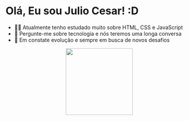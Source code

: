 # Olá, Eu sou Julio Cesar! :D

- 👨‍🎓 Atualmente tenho estudado muito sobre HTML, CSS e JavaScript
- 💬 Pergunte-me sobre tecnologia e nós teremos uma longa conversa
- 🚀 Em constate evolução e sempre em busca de novos desafios
<div align="center">
  <a href="https://github.com/JC-Rodrigues">
  <img height="180em" src="https://github-readme-stats.vercel.app/api?username=JC-Rodrigues&show_icons=true&theme=tokyonight&include_all_commits=true&count_private=true"/>
</div>
